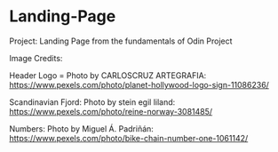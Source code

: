 # Landing-Page
Project: Landing Page from the fundamentals of Odin Project

Image Credits:

Header Logo = Photo by CARLOSCRUZ ARTEGRAFIA: https://www.pexels.com/photo/planet-hollywood-logo-sign-11086236/

Scandinavian Fjord: Photo by stein egil liland: https://www.pexels.com/photo/reine-norway-3081485/

Numbers: Photo by Miguel Á. Padriñán: https://www.pexels.com/photo/bike-chain-number-one-1061142/
